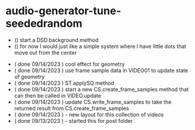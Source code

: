 # audio-generator-tune-seededrandom

<!-- ----------
  DSD.background
----------- -->
* () start a DSD.background method
* () for now I would just like a simple system where I have little dots that move out from the center

<!-- ----------
  CS.create_frame_samples
----------- -->


<!-- ----------
  DONE
----------- -->
* ( done 09/14/2023 ) cool effect for geometry
* ( done 09/14/2023 ) use frame sample data in VIDEO01 to update state of geometry
* ( done 09/14/2023 ) ST.applySQ method
* ( done 09/14/2023 ) start a new CS.create\_frame\_samples method that can then be called in VIDEO.update
* ( done 09/14/2023 ) update CS.write\_frame\_samples to take the returned result from CS.create\_frame\_samples
* ( done 09/14/2023 ) - new layout for this collection of videos
* ( done 09/13/2023 ) - started this for post folder